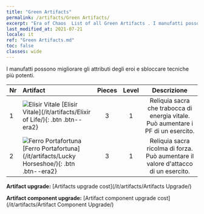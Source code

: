 ```yaml
---
title: "Green Artifacts"
permalink: /artifacts/Green Artifacts/
excerpt: "Era of Chaos  List of all Green Artifacts . I manufatti possono migliorare gli attributi degli eroi e sbloccare tecniche più potenti."
last_modified_at: 2021-07-21
locale: it
ref: "Green Artifacts.md"
toc: false
classes: wide
---
```


  I manufatti possono migliorare gli attributi degli eroi e sbloccare tecniche più potenti.

  |  Nr  |    Artifact    | Pieces |  Level | Descrizione   |
  |:-----|:---------------|:------:|:------:|:--------------:|
  | 1   | ![Elisir Vitale](/images/t/icon_artifact_11.png) [Elisir Vitale](/it/artifacts/Elixir of Life/){: .btn .btn--era2} | 3 | 1 | Reliquia sacra che trabocca di energia vitale. Può aumentare i PF di un esercito. |
  | 2   | ![Ferro Portafortuna](/images/t/icon_artifact_12.png) [Ferro Portafortuna](/it/artifacts/Lucky Horseshoe/){: .btn .btn--era2} | 3 | 1 | Reliquia sacra ricolma di forza. Può aumentare il valore d'attacco di un esercito. |


  **Artifact upgrade:** [Artifacts upgrade cost](/it/artifacts/Artifacts Upgrade/)

 **Artifact component upgrade:** [Artifact component upgrade cost](/it/artifacts/Artifact Component Upgrade/)

